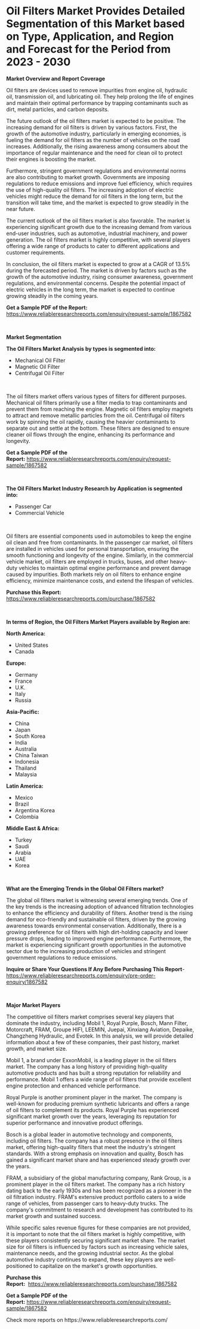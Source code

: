 <p><h1>Oil Filters Market Provides Detailed Segmentation of this Market based on Type, Application, and Region and Forecast for the Period from 2023 - 2030</h1></p><p><strong>Market Overview and Report Coverage</strong></p>
<p><p>Oil filters are devices used to remove impurities from engine oil, hydraulic oil, transmission oil, and lubricating oil. They help prolong the life of engines and maintain their optimal performance by trapping contaminants such as dirt, metal particles, and carbon deposits.</p><p>The future outlook of the oil filters market is expected to be positive. The increasing demand for oil filters is driven by various factors. First, the growth of the automotive industry, particularly in emerging economies, is fueling the demand for oil filters as the number of vehicles on the road increases. Additionally, the rising awareness among consumers about the importance of regular maintenance and the need for clean oil to protect their engines is boosting the market.</p><p>Furthermore, stringent government regulations and environmental norms are also contributing to market growth. Governments are imposing regulations to reduce emissions and improve fuel efficiency, which requires the use of high-quality oil filters. The increasing adoption of electric vehicles might reduce the demand for oil filters in the long term, but the transition will take time, and the market is expected to grow steadily in the near future.</p><p>The current outlook of the oil filters market is also favorable. The market is experiencing significant growth due to the increasing demand from various end-user industries, such as automotive, industrial machinery, and power generation. The oil filters market is highly competitive, with several players offering a wide range of products to cater to different applications and customer requirements.</p><p>In conclusion, the oil filters market is expected to grow at a CAGR of 13.5% during the forecasted period. The market is driven by factors such as the growth of the automotive industry, rising consumer awareness, government regulations, and environmental concerns. Despite the potential impact of electric vehicles in the long term, the market is expected to continue growing steadily in the coming years.</p></p>
<p><strong>Get a Sample PDF of the Report:</strong> <a href="https://www.reliableresearchreports.com/enquiry/request-sample/1867582">https://www.reliableresearchreports.com/enquiry/request-sample/1867582</a></p>
<p>&nbsp;</p>
<p><strong>Market Segmentation</strong></p>
<p><strong>The Oil Filters Market Analysis by types is segmented into:</strong></p>
<p><ul><li>Mechanical Oil Filter</li><li>Magnetic Oil Filter</li><li>Centrifugal Oil Filter</li></ul></p>
<p>&nbsp;</p>
<p><p>The oil filters market offers various types of filters for different purposes. Mechanical oil filters primarily use a filter media to trap contaminants and prevent them from reaching the engine. Magnetic oil filters employ magnets to attract and remove metallic particles from the oil. Centrifugal oil filters work by spinning the oil rapidly, causing the heavier contaminants to separate out and settle at the bottom. These filters are designed to ensure cleaner oil flows through the engine, enhancing its performance and longevity.</p></p>
<p><strong>Get a Sample PDF of the Report:</strong>&nbsp;<a href="https://www.reliableresearchreports.com/enquiry/request-sample/1867582">https://www.reliableresearchreports.com/enquiry/request-sample/1867582</a></p>
<p>&nbsp;</p>
<p><strong>The Oil Filters Market Industry Research by Application is segmented into:</strong></p>
<p><ul><li>Passenger Car</li><li>Commercial Vehicle</li></ul></p>
<p>&nbsp;</p>
<p><p>Oil filters are essential components used in automobiles to keep the engine oil clean and free from contaminants. In the passenger car market, oil filters are installed in vehicles used for personal transportation, ensuring the smooth functioning and longevity of the engine. Similarly, in the commercial vehicle market, oil filters are employed in trucks, buses, and other heavy-duty vehicles to maintain optimal engine performance and prevent damage caused by impurities. Both markets rely on oil filters to enhance engine efficiency, minimize maintenance costs, and extend the lifespan of vehicles.</p></p>
<p><strong>Purchase this Report:</strong>&nbsp; <a href="https://www.reliableresearchreports.com/purchase/1867582">https://www.reliableresearchreports.com/purchase/1867582</a></p>
<p>&nbsp;</p>
<p><strong>In terms of Region, the Oil Filters Market Players available by Region are:</strong></p>
<p>
    <p> <strong> North America: </strong>
        <ul>
            <li>United States</li>
            <li>Canada</li>
        </ul>
        </p> 
    <p> <strong> Europe: </strong>
        <ul>
            <li>Germany</li>
            <li>France</li>
            <li>U.K.</li>
            <li>Italy</li>
            <li>Russia</li>
        </ul>
        </p> 
    <p> <strong> Asia-Pacific: </strong>
        <ul>
            <li>China</li>
            <li>Japan</li>
            <li>South Korea</li>
            <li>India</li>
            <li>Australia</li>
            <li>China Taiwan</li>
            <li>Indonesia</li>
            <li>Thailand</li>
            <li>Malaysia</li>
        </ul>
        </p> 
    <p> <strong> Latin America: </strong>
        <ul>
            <li>Mexico</li>
            <li>Brazil</li>
            <li>Argentina Korea</li>
            <li>Colombia</li>
        </ul>
        </p> 
    <p> <strong> Middle East & Africa: </strong>
        <ul>
            <li>Turkey</li>
            <li>Saudi</li>
            <li>Arabia</li>
            <li>UAE</li>
            <li>Korea</li>
        </ul>
    </p>
    </p>
<p>&nbsp;</p>
<p><strong>What are the Emerging Trends in the Global Oil Filters market?</strong></p>
<p><p>The global oil filters market is witnessing several emerging trends. One of the key trends is the increasing adoption of advanced filtration technologies to enhance the efficiency and durability of filters. Another trend is the rising demand for eco-friendly and sustainable oil filters, driven by the growing awareness towards environmental conservation. Additionally, there is a growing preference for oil filters with high dirt-holding capacity and lower pressure drops, leading to improved engine performance. Furthermore, the market is experiencing significant growth opportunities in the automotive sector due to the increasing production of vehicles and stringent government regulations to reduce emissions.</p></p>
<p><strong>Inquire or Share Your Questions If Any Before Purchasing This Report</strong>- <a href="https://www.reliableresearchreports.com/enquiry/pre-order-enquiry/1867582">https://www.reliableresearchreports.com/enquiry/pre-order-enquiry/1867582</a></p>
<p>&nbsp;</p>
<p><strong>Major Market Players</strong></p>
<p><p>The competitive oil filters market comprises several key players that dominate the industry, including Mobil 1, Royal Purple, Bosch, Mann Filter, Motorcraft, FRAM, Groupe HIFI, LEEMIN, Juepai, Xinxiang Aviation, Depaike, Changzheng Hydraulic, and Evotek. In this analysis, we will provide detailed information about a few of these companies, their past history, market growth, and market size.</p><p>Mobil 1, a brand under ExxonMobil, is a leading player in the oil filters market. The company has a long history of providing high-quality automotive products and has built a strong reputation for reliability and performance. Mobil 1 offers a wide range of oil filters that provide excellent engine protection and enhanced vehicle performance.</p><p>Royal Purple is another prominent player in the market. The company is well-known for producing premium synthetic lubricants and offers a range of oil filters to complement its products. Royal Purple has experienced significant market growth over the years, leveraging its reputation for superior performance and innovative product offerings.</p><p>Bosch is a global leader in automotive technology and components, including oil filters. The company has a robust presence in the oil filters market, offering high-quality filters that meet the industry's stringent standards. With a strong emphasis on innovation and quality, Bosch has gained a significant market share and has experienced steady growth over the years.</p><p>FRAM, a subsidiary of the global manufacturing company, Rank Group, is a prominent player in the oil filters market. The company has a rich history dating back to the early 1930s and has been recognized as a pioneer in the oil filtration industry. FRAM's extensive product portfolio caters to a wide range of vehicles, from passenger cars to heavy-duty trucks. The company's commitment to research and development has contributed to its market growth and sustained success.</p><p>While specific sales revenue figures for these companies are not provided, it is important to note that the oil filters market is highly competitive, with these players consistently securing significant market share. The market size for oil filters is influenced by factors such as increasing vehicle sales, maintenance needs, and the growing industrial sector. As the global automotive industry continues to expand, these key players are well-positioned to capitalize on the market's growth opportunities.</p></p>
<p><strong>Purchase this Report:</strong>&nbsp;&nbsp;<a href="https://www.reliableresearchreports.com/purchase/1867582">https://www.reliableresearchreports.com/purchase/1867582</a></p>
<p></p>
<p><strong>Get a Sample PDF of the Report:</strong>&nbsp;<a href="https://www.reliableresearchreports.com/enquiry/request-sample/1867582">https://www.reliableresearchreports.com/enquiry/request-sample/1867582</a></p>
<p>Check more reports on https://www.reliableresearchreports.com/</p>